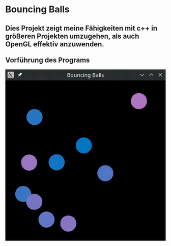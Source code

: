 <html>
  <h1>Bouncing Balls</h1>
  <h2>Dies Projekt zeigt meine Fähigkeiten mit c++ in größeren Projekten umzugehen, als auch OpenGL effektiv anzuwenden.
  <br><br>
  Vorführung des Programs</h2>

  <img src="https://github.com/HerrNilsen-K/render_dev/blob/master/example.gif">
</html>
